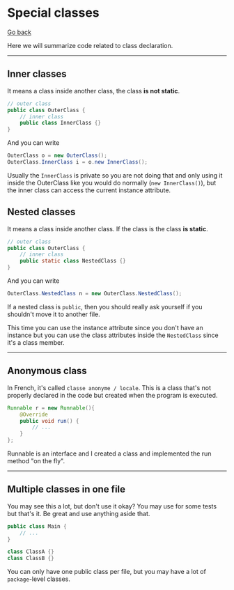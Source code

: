 # Special classes

[Go back](..)

Here we will summarize code related to class
declaration.

<hr class="sr">

## Inner classes

It means a class inside another class,
the class **is not static**.

```java
// outer class
public class OuterClass {
    // inner class
    public class InnerClass {}
}
```

And you can write

```java
OuterClass o = new OuterClass();
OuterClass.InnerClass i = o.new InnerClass();
```

Usually the ``InnerClass`` is private so you are
not doing that and only using it inside the OuterClass
like you would do normally (`new InnerClass()`),
but the inner class can access the current instance
attribute.

## Nested classes

It means a class inside another class. If the class is
the class **is static**.

```java
// outer class
public class OuterClass {
    // inner class
    public static class NestedClass {}
}
```

And you can write

```java
OuterClass.NestedClass n = new OuterClass.NestedClass();
```

If a nested class is ``public``, then you should
really ask yourself if you shouldn't move it to
another file.

This time you can use the instance attribute since
you don't have an instance but you can use the class
attributes inside the ``NestedClass`` since it's
a class member.

<hr class="sl">

## Anonymous class

In French, it's called ``classe anonyme / locale``.
This is a class that's not properly declared in the code
but created when the program is executed.

```java
Runnable r = new Runnable(){
    @Override
    public void run() {
        // ...
    }
};
```

Runnable is an interface and I created a class and
implemented the run method "on the fly".

<hr class="sr">

## Multiple classes in one file

You may see this a lot, but don't use it okay? You
may use for some tests but that's it. Be great and
use anything aside that.

```java
public class Main {
    // ...
}

class ClassA {}
class ClassB {}
```

You can only have one public class per file, but you
may have a lot of ``package``-level classes.